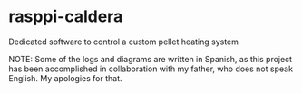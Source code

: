 # rasppi-caldera
Dedicated software to control a custom pellet heating system

NOTE: Some of the logs and diagrams are written in Spanish, as this project has been accomplished in collaboration with my father, who does not speak English. My apologies for that.
